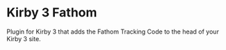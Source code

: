 # Kirby 3 Fathom

Plugin for Kirby 3 that adds the Fathom Tracking Code to the head of your Kirby 3 site.
